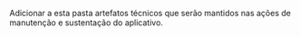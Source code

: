 Adicionar a esta pasta artefatos técnicos que serão mantidos nas ações de manutenção e sustentação do aplicativo.
